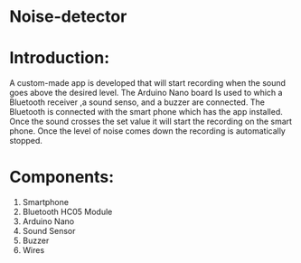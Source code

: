 # Noise-detector

# Introduction:
A custom-made app is developed that will start recording when the sound goes above the desired level. The Arduino Nano board Is used to which a Bluetooth receiver ,a sound senso, and a buzzer are connected. The Bluetooth is connected with the smart phone which has the app installed. Once the sound crosses the set value it will start the recording on the smart phone.  Once the level of noise comes down the recording is automatically stopped.


# Components:
1.	Smartphone
2.	Bluetooth HC05 Module
3.	Arduino Nano
4.	Sound Sensor
5.	Buzzer
6.	Wires




